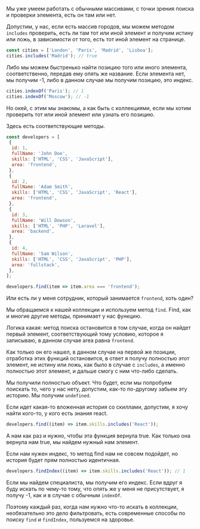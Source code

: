 Мы уже умеем работать с обычными массивами, 
с точки зрения поиска и проверки элемента, есть он там или нет. 

Допустим, у нас, если есть массив городов, мы можем методом `includes` проверить, есть ли там тот или иной элемент и получим истину или ложь, в зависимости от того, есть тот иной элемент на странице.
```js
const cities = ['London', 'Paris', 'Madrid', 'Lisboa'];
cities.includes('Madrid'); // true
```

Либо мы можем быстренько найти позицию того или иного элемента, соответственно, передав ему
опять же название. Если элемента нет, мы получим -1, либо в данном случае мы получим позицию, это индекс.
```js
cities.indexOf('Paris'); // 1
cities.indexOf('Moscow'); // -1
```

Но окей, с этим мы знакомы, а как быть с коллекциями, если мы хотим проверить
тот или иной элемент или узнать его позицию.

Здесь есть соответствующие методы.
```js
const developers = [
 {
  id: 1,
  fullName: 'John Doe',
  skills: ['HTML', 'CSS', 'JavaScript'],
  area: 'frontend',
 },
 {
  id: 2,
  fullName: 'Adam Smith',
  skills: ['HTML', 'CSS', 'JavaScript', 'React'],
  area: 'frontend',
 },
 {
  id: 3,
  fullName: 'Will Dowson',
  skills: ['HTML', 'PHP', 'Laravel'],
  area: 'backend',
 },
 {
  id: 4,
  fullName: 'Sam Wilson',
  skills: ['HTML', 'CSS', 'JavaScript', 'PHP'],
  area: 'fullstack',
 },
];

developers.find(item => item.area === 'frontend');
```
Или есть ли у меня сотрудник, который
занимается `frontend`, хоть один?  

Мы обращаемся к нашей коллекции
и используем метод `find`. Find, как и многие другие методы, принимает у нас функцию.

Логика какая: метод поиска остановится в том случае, когда он найдет первый элемент,
соответствующий тому условию, которое я записываю, в данном случае area равна `frontend`.

Как только он его нашел, в данном случае на первой же позиции, отработка этих функций остановится, в ответ я получу полностью этот элемент, не истину или ложь, как было
в случае с `includes`, а именно полностью этот элемент, и дальше смогу с ним что-либо сделать.

Мы получили полностью объект. Что будет, если мы
попробуем поискать то, чего у нас нету, допустим, как-то по-другому забьем эту историю. Мы получим `undefined`. 

Если идет какая-то вложенная история со скиллами, допустим, я хочу найти кого-то,
у кого есть знания react.
```js
developers.find((item) => item.skills.includes('React'));
```
А нам как раз и нужно, чтобы эта функция вернула true.  Как только она вернула нам true, мы найдем нужный нам элемент.

Если нам нужен индекс, то метод find
нам не совсем подойдет, но история будет прям
полностью идентичная. 
```js
developers.findIndex((item) => item.skills.includes('React')); // 1
```
Если мы найдем специалиста, мы получим его индекс. Если вдруг я буду искать по чему-то тому, что опять же у меня не присутствует, я получу -1, как и в случае с обычным `indexOf`.

Поэтому каждый раз, когда нам нужно что-то искать в коллекции, необязательно это дело фильтровать, есть современные способы по поиску `find` и `findIndex`, пользуемся на здоровье.